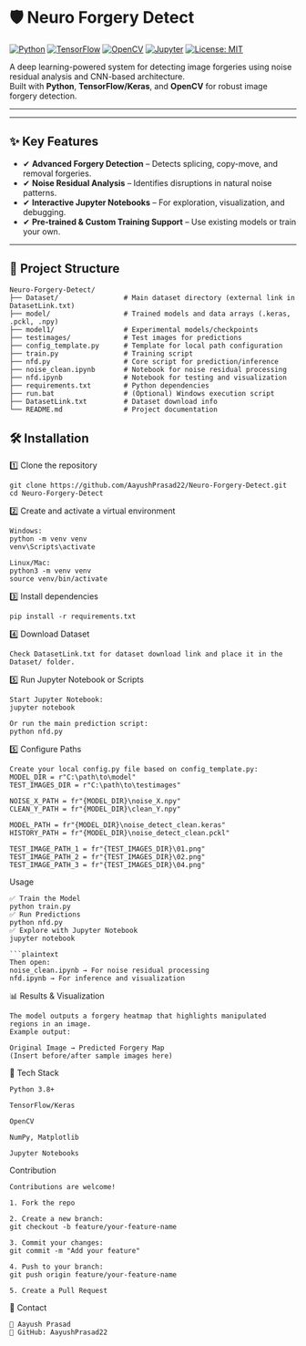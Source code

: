 # 🛡️ Neuro Forgery Detect

[![Python](https://img.shields.io/badge/Python-3.x-blue.svg)](https://www.python.org/)
[![TensorFlow](https://img.shields.io/badge/TensorFlow-2.x-orange.svg)](https://www.tensorflow.org/)
[![OpenCV](https://img.shields.io/badge/OpenCV-4.x-green.svg)](https://opencv.org/)
[![Jupyter](https://img.shields.io/badge/Notebook-Jupyter-F37626.svg)](https://jupyter.org/)
[![License: MIT](https://img.shields.io/badge/License-MIT-yellow.svg)](LICENSE)

A deep learning-powered system for detecting image forgeries using noise residual analysis and CNN-based architecture.  
Built with **Python**, **TensorFlow/Keras**, and **OpenCV** for robust image forgery detection.

---

---

## ✨ Key Features
- ✔ **Advanced Forgery Detection** – Detects splicing, copy-move, and removal forgeries.
- ✔ **Noise Residual Analysis** – Identifies disruptions in natural noise patterns.
- ✔ **Interactive Jupyter Notebooks** – For exploration, visualization, and debugging.
- ✔ **Pre-trained & Custom Training Support** – Use existing models or train your own.

---

## 📂 Project Structure
```plaintext
Neuro-Forgery-Detect/
├── Dataset/                # Main dataset directory (external link in DatasetLink.txt)
├── model/                  # Trained models and data arrays (.keras, .pckl, .npy)
├── model1/                 # Experimental models/checkpoints
├── testimages/             # Test images for predictions
├── config_template.py      # Template for local path configuration
├── train.py                # Training script
├── nfd.py                  # Core script for prediction/inference
├── noise_clean.ipynb       # Notebook for noise residual processing
├── nfd.ipynb               # Notebook for testing and visualization
├── requirements.txt        # Python dependencies
├── run.bat                 # (Optional) Windows execution script
├── DatasetLink.txt         # Dataset download info
└── README.md               # Project documentation
```

## 🛠 Installation
1️⃣ Clone the repository
```
git clone https://github.com/AayushPrasad22/Neuro-Forgery-Detect.git
cd Neuro-Forgery-Detect
```
2️⃣ Create and activate a virtual environment
```
Windows:
python -m venv venv
venv\Scripts\activate

Linux/Mac:
python3 -m venv venv
source venv/bin/activate

```
3️⃣ Install dependencies
```
pip install -r requirements.txt

```
4️⃣ Download Dataset
```
Check DatasetLink.txt for dataset download link and place it in the Dataset/ folder.
```
5️⃣ Run Jupyter Notebook or Scripts
```
Start Jupyter Notebook:
jupyter notebook

Or run the main prediction script:
python nfd.py
```
5️⃣ Configure Paths
```
Create your local config.py file based on config_template.py:
MODEL_DIR = r"C:\path\to\model"
TEST_IMAGES_DIR = r"C:\path\to\testimages"

NOISE_X_PATH = fr"{MODEL_DIR}\noise_X.npy"
CLEAN_Y_PATH = fr"{MODEL_DIR}\clean_Y.npy"

MODEL_PATH = fr"{MODEL_DIR}\noise_detect_clean.keras"
HISTORY_PATH = fr"{MODEL_DIR}\noise_detect_clean.pckl"

TEST_IMAGE_PATH_1 = fr"{TEST_IMAGES_DIR}\01.png"
TEST_IMAGE_PATH_2 = fr"{TEST_IMAGES_DIR}\02.png"
TEST_IMAGE_PATH_3 = fr"{TEST_IMAGES_DIR}\04.png"
```
Usage
```
✅ Train the Model
python train.py
✅ Run Predictions
python nfd.py
✅ Explore with Jupyter Notebook
jupyter notebook

```plaintext
Then open:
noise_clean.ipynb → For noise residual processing
nfd.ipynb → For inference and visualization
```
📊 Results & Visualization
```
The model outputs a forgery heatmap that highlights manipulated regions in an image.
Example output:

Original Image → Predicted Forgery Map
(Insert before/after sample images here)
```
🧩 Tech Stack
```
Python 3.8+

TensorFlow/Keras

OpenCV

NumPy, Matplotlib

Jupyter Notebooks
```
Contribution
```
Contributions are welcome!

1. Fork the repo

2. Create a new branch:
git checkout -b feature/your-feature-name

3. Commit your changes:
git commit -m "Add your feature"

4. Push to your branch:
git push origin feature/your-feature-name

5. Create a Pull Request
```
📧 Contact
```
👤 Aayush Prasad
📩 GitHub: AayushPrasad22
